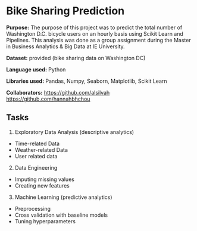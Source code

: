 # Bike Sharing Prediction

**Purpose:** The purpose of this project was to predict the total number of Washington D.C. bicycle users on an hourly basis using Scikit Learn and Pipelines.
This analysis was done as a group assignment during the Master in Business Analytics & Big Data at IE University.

**Dataset:** 
provided (bike sharing data on Washington DC)

**Language used:** Python 

**Libraries used:** Pandas, Numpy, Seaborn, Matplotlib, Scikit Learn

**Collaborators:**
https://github.com/alsilvah
https://github.com/hannahbhchou

## Tasks
1. Exploratory Data Analysis (descriptive analytics)
-    Time-related Data
-    Weather-related Data
-    User related data

2. Data Engineering
-    Imputing missing values
-    Creating new features

3. Machine Learning (predictive analytics)
-    Preprocessing
-    Cross validation with baseline models
-    Tuning hyperparameters

